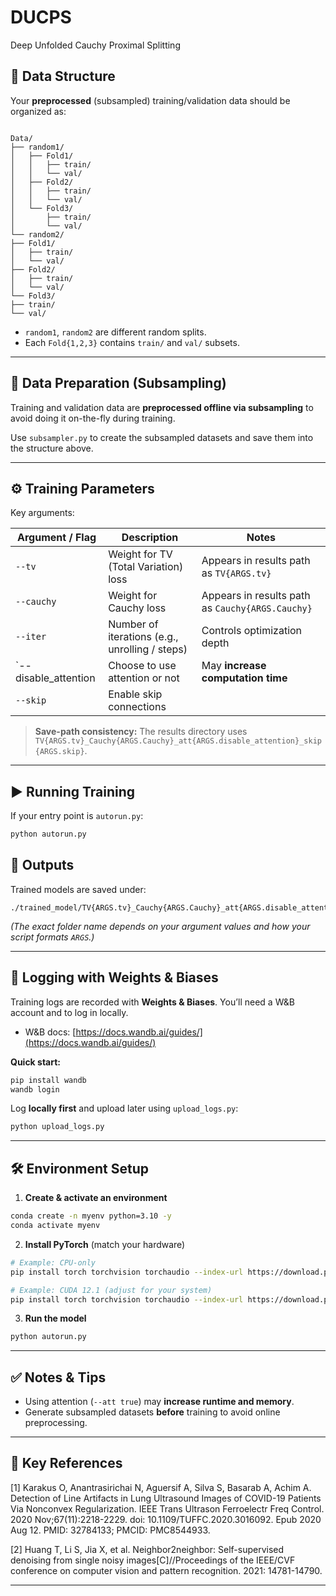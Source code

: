 # DUCPS
Deep Unfolded Cauchy Proximal Splitting


## 📁 Data Structure

Your **preprocessed** (subsampled) training/validation data should be organized as:

```

Data/
├── random1/
│   ├── Fold1/
│   │   ├── train/
│   │   └── val/
│   ├── Fold2/
│   │   ├── train/
│   │   └── val/
│   └── Fold3/
│       ├── train/
│       └── val/
└── random2/
├── Fold1/
│   ├── train/
│   └── val/
├── Fold2/
│   ├── train/
│   └── val/
└── Fold3/
├── train/
└── val/

````

- `random1`, `random2` are different random splits.
- Each `Fold{1,2,3}` contains `train/` and `val/` subsets.


---

## 🧪 Data Preparation (Subsampling)

Training and validation data are **preprocessed offline via subsampling** to avoid doing it on-the-fly during training.

Use `subsampler.py` to create the subsampled datasets and save them into the structure above.

---
## ⚙️ Training Parameters

Key arguments:

| Argument / Flag       | Description                                         | Notes                                            |
| --------------------- | --------------------------------------------------- | ------------------------------------------------ |
| `--tv`                | Weight for TV (Total Variation) loss                | Appears in results path as `TV{ARGS.tv}`         |
| `--cauchy`            | Weight for Cauchy loss                              | Appears in results path as `Cauchy{ARGS.Cauchy}` |
| `--iter`              | Number of iterations (e.g., unrolling / steps)      | Controls optimization depth                      |
| `--disable_attention  | Choose to use attention or not                      | May **increase computation time**                |
| `--skip`              | Enable skip connections                             |                                                  |

> **Save-path consistency:** The results directory uses
> `TV{ARGS.tv}_Cauchy{ARGS.Cauchy}_att{ARGS.disable_attention}_skip{ARGS.skip}`.
---

## ▶️ Running Training

If your entry point is `autorun.py`:

```bash
python autorun.py 
```

## 💾 Outputs

Trained models are saved under:

```
./trained_model/TV{ARGS.tv}_Cauchy{ARGS.Cauchy}_att{ARGS.disable_attention}_skip{ARGS.skip}/
```

*(The exact folder name depends on your argument values and how your script formats `ARGS`.)*

---

## 📓 Logging with Weights & Biases

Training logs are recorded with **Weights & Biases**.
You’ll need a W\&B account and to log in locally.

* W\&B docs: [https://docs.wandb.ai/guides/](https://docs.wandb.ai/guides/)

**Quick start:**

```bash
pip install wandb
wandb login
```

Log **locally first** and upload later using `upload_logs.py`:

```bash
python upload_logs.py
```

---

## 🛠️ Environment Setup

1. **Create & activate an environment**

```bash
conda create -n myenv python=3.10 -y
conda activate myenv
```

2. **Install PyTorch** (match your hardware)

```bash
# Example: CPU-only
pip install torch torchvision torchaudio --index-url https://download.pytorch.org/whl/cpu

# Example: CUDA 12.1 (adjust for your system)
pip install torch torchvision torchaudio --index-url https://download.pytorch.org/whl/cu121
```

3. **Run the model**

```bash
python autorun.py
```
---

## ✅ Notes & Tips

* Using attention (`--att true`) may **increase runtime and memory**.
* Generate subsampled datasets **before** training to avoid online preprocessing.

---

## 📄 Key References

[1] Karakus O, Anantrasirichai N, Aguersif A, Silva S, Basarab A, Achim A. Detection of Line Artifacts in Lung Ultrasound Images of COVID-19 Patients Via Nonconvex Regularization. IEEE Trans Ultrason Ferroelectr Freq Control. 2020 Nov;67(11):2218-2229. doi: 10.1109/TUFFC.2020.3016092. Epub 2020 Aug 12. PMID: 32784133; PMCID: PMC8544933.

[2] Huang T, Li S, Jia X, et al. Neighbor2neighbor: Self-supervised denoising from single noisy images[C]//Proceedings of the IEEE/CVF conference on computer vision and pattern recognition. 2021: 14781-14790.

---

